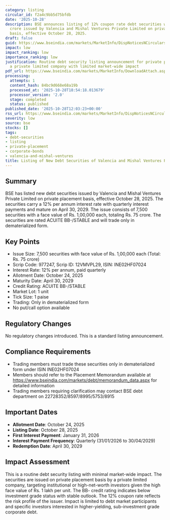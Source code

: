 ```yaml
---
category: listing
circular_id: f2a4c9bb5d75bfdb
date: '2025-10-28'
description: BSE announces listing of 12% coupon rate debt securities worth Rs. 75
  crore issued by Valencia and Mishal Ventures Private Limited on private placement
  basis, effective October 28, 2025.
draft: false
guid: https://www.bseindia.com/markets/MarketInfo/DispNoticesNCirculars.aspx?Noticeid={1EDDF71C-A462-48F4-9D7A-D9C0DF076E66}&noticeno=20251028-26&dt=10/28/2025&icount=26&totcount=64&flag=0
impact: low
impact_ranking: low
importance_ranking: low
justification: Routine debt security listing announcement for private placement by
  a private limited company with limited market-wide impact
pdf_url: https://www.bseindia.com/markets/MarketInfo/DownloadAttach.aspx?id=20251028-26&attachedId=
processing:
  attempts: 1
  content_hash: 84bc9d668e68a19b
  processed_at: '2025-10-28T18:54:18.013679'
  processor_version: '2.0'
  stage: completed
  status: published
published_date: '2025-10-28T12:03:23+00:00'
rss_url: https://www.bseindia.com/markets/MarketInfo/DispNoticesNCirculars.aspx?Noticeid={1EDDF71C-A462-48F4-9D7A-D9C0DF076E66}&noticeno=20251028-26&dt=10/28/2025&icount=26&totcount=64&flag=0
severity: low
source: bse
stocks: []
tags:
- debt-securities
- listing
- private-placement
- corporate-bonds
- valencia-and-mishal-ventures
title: Listing of New Debt Securities of Valencia and Mishal Ventures Private Limited
---
```


## Summary

BSE has listed new debt securities issued by Valencia and Mishal Ventures Private Limited on private placement basis, effective October 28, 2025. The securities carry a 12% per annum interest rate with quarterly interest payments and mature on April 30, 2029. The issue consists of 7,500 securities with a face value of Rs. 1,00,000 each, totaling Rs. 75 crore. The securities are rated ACUITE BB-/STABLE and will trade only in dematerialized form.

## Key Points

- Issue Size: 7,500 securities with face value of Rs. 1,00,000 each (Total: Rs. 75 crore)
- Scrip Code: 977247, Scrip ID: 12VMVPL29, ISIN: INE02HF07024
- Interest Rate: 12% per annum, paid quarterly
- Allotment Date: October 24, 2025
- Maturity Date: April 30, 2029
- Credit Rating: ACUITE BB-/STABLE
- Market Lot: 1 unit
- Tick Size: 1 paise
- Trading: Only in dematerialized form
- No put/call option available

## Regulatory Changes

No regulatory changes introduced. This is a standard listing announcement.

## Compliance Requirements

- Trading members must trade these securities only in dematerialized form under ISIN INE02HF07024
- Members should refer to the Placement Memorandum available at https://www.bseindia.com/markets/debt/memorandum_data.aspx for detailed information
- Trading members requiring clarification may contact BSE debt department on 22728352/8597/8995/5753/8915

## Important Dates

- **Allotment Date**: October 24, 2025
- **Listing Date**: October 28, 2025
- **First Interest Payment**: January 31, 2026
- **Interest Payment Frequency**: Quarterly (31/01/2026 to 30/04/2029)
- **Redemption Date**: April 30, 2029

## Impact Assessment

This is a routine debt security listing with minimal market-wide impact. The securities are issued on private placement basis by a private limited company, targeting institutional or high-net-worth investors given the high face value of Rs. 1 lakh per unit. The BB- credit rating indicates below investment grade status with stable outlook. The 12% coupon rate reflects the risk profile of the issuer. Impact is limited to debt market participants and specific investors interested in higher-yielding, sub-investment grade corporate debt.